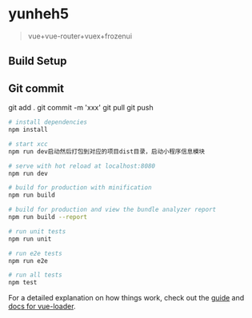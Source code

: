 # yunheh5

> vue+vue-router+vuex+frozenui

## Build Setup

## Git commit 
git add .
git commit -m 'xxx'
git pull
git push

``` bash
# install dependencies
npm install

# start xcc
npm run dev启动然后打包到对应的项目dist目录，启动小程序信息模块

# serve with hot reload at localhost:8080
npm run dev

# build for production with minification
npm run build

# build for production and view the bundle analyzer report
npm run build --report

# run unit tests
npm run unit

# run e2e tests
npm run e2e

# run all tests
npm test
```

For a detailed explanation on how things work, check out the [guide](http://vuejs-templates.github.io/webpack/) and [docs for vue-loader](http://vuejs.github.io/vue-loader).

